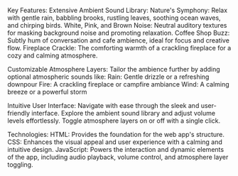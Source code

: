 Key Features:
Extensive Ambient Sound Library:
Nature's Symphony: Relax with gentle rain, babbling brooks, rustling leaves, soothing ocean waves, and chirping birds.
White, Pink, and Brown Noise: Neutral auditory textures for masking background noise and promoting relaxation.
Coffee Shop Buzz: Subtly hum of conversation and cafe ambience, ideal for focus and creative flow.
Fireplace Crackle: The comforting warmth of a crackling fireplace for a cozy and calming atmosphere.


Customizable Atmosphere Layers:
Tailor the ambience further by adding optional atmospheric sounds like:
Rain: Gentle drizzle or a refreshing downpour
Fire: A crackling fireplace or campfire ambiance
Wind: A calming breeze or a powerful storm


Intuitive User Interface:
Navigate with ease through the sleek and user-friendly interface.
Explore the ambient sound library and adjust volume levels effortlessly.
Toggle atmosphere layers on or off with a single click.


Technologies:
HTML: Provides the foundation for the web app's structure.
CSS: Enhances the visual appeal and user experience with a calming and intuitive design.
JavaScript: Powers the interaction and dynamic elements of the app, including audio playback, volume control, and atmosphere layer toggling.
